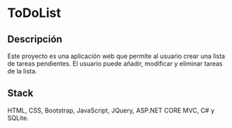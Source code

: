 # ToDoList

## Descripción

Este proyecto es una aplicación web que permite al usuario crear una lista de tareas pendientes.
El usuario puede añadir, modificar y eliminar tareas de la lista.

## Stack

HTML, CSS, Bootstrap, JavaScript, JQuery, ASP.NET CORE MVC, C# y SQLite.